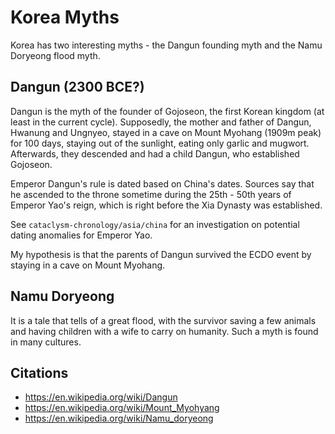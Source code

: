 # Korea Myths

Korea has two interesting myths - the Dangun founding myth and the Namu Doryeong flood myth.

## Dangun (2300 BCE?)

Dangun is the myth of the founder of Gojoseon, the first Korean kingdom (at least in the current cycle). Supposedly, the mother and father of Dangun, Hwanung and Ungnyeo, stayed in a cave on Mount Myohang (1909m peak) for 100 days, staying out of the sunlight, eating only garlic and mugwort. Afterwards, they descended and had a child Dangun, who established Gojoseon.

Emperor Dangun's rule is dated based on China's dates. Sources say that he ascended to the throne sometime during the 25th - 50th years of Emperor Yao's reign, which is right before the Xia Dynasty was established.

See `cataclysm-chronology/asia/china` for an investigation on potential dating anomalies for Emperor Yao.

My hypothesis is that the parents of Dangun survived the ECDO event by staying in a cave on Mount Myohang.

## Namu Doryeong

It is a tale that tells of a great flood, with the survivor saving a few animals and having children with a wife to carry on humanity. Such a myth is found in many cultures.

## Citations

- https://en.wikipedia.org/wiki/Dangun
- https://en.wikipedia.org/wiki/Mount_Myohyang
- https://en.wikipedia.org/wiki/Namu_doryeong
